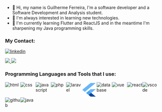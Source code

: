 - 👋 Hi, my name is Guilherme Ferreira, I'm a software developer and a Software Development and Analysis student.
- 👀 I'm always interested in learning new technologies.
- 🌱 I'm currently learning Flutter and ReactJS and in the meantime I'm sharpening my Java programming skills.

### My Contact:

[<img alt="linkedin" width="100px" src="https://www.svgrepo.com/show/271162/linkedin.svg">][linkedin]

<div>
  <a href="https://github.com/Guif98">
    <img height="180em" src="https://github-readme-stats.vercel.app/api?username=Guif98&repo=github-readme-stats&theme=tokyonight&show_icons=true" />
    <img height="180em" src="https://github-readme-stats.vercel.app/api/top-langs/?username=Guif98&theme=tokyonight&layout=compact&hide=html,css"/>
  </a>
 </div>



### Programming Languages and Tools that I use:

<img alt="html" align="left" width="50px" height="50px" src="https://upload.wikimedia.org/wikipedia/commons/6/61/HTML5_logo_and_wordmark.svg">
<img alt="css" align="left" width="50px" height="50px" src="https://upload.wikimedia.org/wikipedia/commons/d/d5/CSS3_logo_and_wordmark.svg">
<img alt="javascript" align="left" width="50px" height="50px" src="https://upload.wikimedia.org/wikipedia/commons/9/99/Unofficial_JavaScript_logo_2.svg">
<img alt="php" align="left" width="50px" height="50px" src="https://upload.wikimedia.org/wikipedia/commons/2/27/PHP-logo.svg">
<img alt="laravel" align="left" width="50px" height="50px" src="https://upload.wikimedia.org/wikipedia/commons/9/9a/Laravel.svg">
<img alt="flutter" align="left" width="50px" height="50px" src="https://raw.githubusercontent.com/dnfield/flutter_svg/7d374d7107561cbd906d7c0ca26fef02cc01e7c8/example/assets/flutter_logo.svg?sanitize=true">
<img alt="database" align="left" width="50px" height="50px" src="https://upload.wikimedia.org/wikipedia/commons/f/fc/AWS_Simple_Icons_Database_Amazon_RDS.svg">
<img alt="vue" align="left" width="50px" height="50px" src="https://upload.wikimedia.org/wikipedia/commons/9/95/Vue.js_Logo_2.svg">
<img alt="react" align="left" width="50px" height="50px" src="https://upload.wikimedia.org/wikipedia/commons/4/47/React.svg">
<img alt="vscode" align="left" width="50px" height="50px" src="https://upload.wikimedia.org/wikipedia/commons/9/9a/Visual_Studio_Code_1.35_icon.svg">
<img alt="github" align="left" width="50px" height="50px" src="https://upload.wikimedia.org/wikipedia/commons/a/ae/Github-desktop-logo-symbol.svg">
<img alt="java" align="left" width="50px" height="50px" src="https://www.svgrepo.com/show/184143/java.svg">

[linkedin]: https://www.linkedin.com/in/guilherme-ferreira-a2735b18b/
